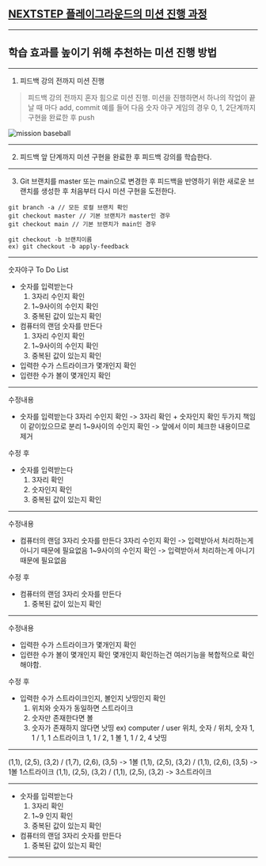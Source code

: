 ## [NEXTSTEP 플레이그라운드의 미션 진행 과정](https://github.com/next-step/nextstep-docs/blob/master/playground/README.md)

---
## 학습 효과를 높이기 위해 추천하는 미션 진행 방법

---
1. 피드백 강의 전까지 미션 진행 
> 피드백 강의 전까지 혼자 힘으로 미션 진행. 미션을 진행하면서 하나의 작업이 끝날 때 마다 add, commit
> 예를 들어 다음 숫자 야구 게임의 경우 0, 1, 2단계까지 구현을 완료한 후 push

![mission baseball](https://raw.githubusercontent.com/next-step/nextstep-docs/master/playground/images/mission_baseball.png)

---
2. 피드백 앞 단계까지 미션 구현을 완료한 후 피드백 강의를 학습한다.

---
3. Git 브랜치를 master 또는 main으로 변경한 후 피드백을 반영하기 위한 새로운 브랜치를 생성한 후 처음부터 다시 미션 구현을 도전한다.

```
git branch -a // 모든 로컬 브랜치 확인
git checkout master // 기본 브랜치가 master인 경우
git checkout main // 기본 브랜치가 main인 경우

git checkout -b 브랜치이름
ex) git checkout -b apply-feedback
```
---
숫자야구 To Do List
* 숫자를 입력받는다
  1. 3자리 수인지 확인
  2. 1~9사이의 수인지 확인
  3. 중복된 값이 있는지 확인
* 컴퓨터의 랜덤 숫자를 만든다
  1. 3자리 수인지 확인
  2. 1~9사이의 수인지 확인
  3. 중복된 값이 있는지 확인
* 입력한 수가 스트라이크가 몇개인지 확인
* 입련한 수가 볼이 몇개인지 확인

---
수정내용
* 숫자를 입력받는다
  3자리 수인지 확인 -> 3자리 확인 + 숫자인지 확인 두가지 책임이 같이있으므로 분리
  1~9사이의 수인지 확인 -> 앞에서 이미 체크한 내용이므로 제거

수정 후 
* 숫자를 입력받는다
  1. 3자리 확인
  2. 숫자인지 확인
  3. 중복된 값이 있는지 확인

---
수정내용
* 컴퓨터의 랜덤 3자리 숫자를 만든다
  3자리 수인지 확인 -> 입력받아서 처리하는게 아니기 때문에 필요없음
  1~9사이의 수인지 확인 -> 입력받아서 처리하는게 아니기 때문에 필요없음

수정 후
* 컴퓨터의 랜덤 3자리 숫자를 만든다
  1. 중복된 값이 있는지 확인
---

수정내용
* 입력한 수가 스트라이크가 몇개인지 확인
* 입련한 수가 볼이 몇개인지 확인
  몇개인지 확인하는건 여러기능을 복합적으로 확인해야함.

수정 후
* 입력한 수가 스트라이크인지, 볼인지 낫띵인지 확인
  1. 위치와 숫자가 동일하면 스트라이크
  2. 숫자만 존재한다면 볼
  3. 숫자가 존재하지 않다면 낫띵
ex)
computer / user
위치, 숫자 / 위치, 숫자
1, 1     /  1, 1     스트라이크
1, 1     /  2, 1     볼
1, 1     /  2, 4     낫띵

---
(1,1), (2,5), (3,2) / (1,7), (2,6), (3,5) -> 1볼
(1,1), (2,5), (3,2) / (1,1), (2,6), (3,5) -> 1볼 1스트라이크
(1,1), (2,5), (3,2) / (1,1), (2,5), (3,2) -> 3스트라이크

---
* 숫자를 입력받는다
  1. 3자리 확인
  2. 1~9 인지 확인
  3. 중복된 값이 있는지 확인
* 컴퓨터의 랜덤 3자리 숫자를 만든다
  1. 중복된 값이 있는지 확인
---
